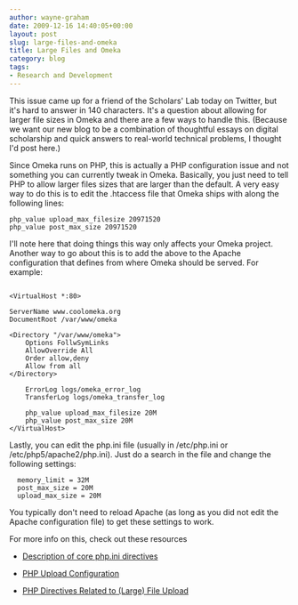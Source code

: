 ```yaml
---
author: wayne-graham
date: 2009-12-16 14:40:05+00:00
layout: post
slug: large-files-and-omeka
title: Large Files and Omeka
category: blog
tags:
- Research and Development
---
```


This issue came up for a friend of the Scholars' Lab today on Twitter, but it's hard to answer in 140 characters. It's a question about allowing for larger file sizes in Omeka and there are a few ways to handle this.  (Because we want our new blog to be a combination of thoughtful essays on digital scholarship and quick answers to real-world technical problems, I thought I'd post here.)

Since Omeka runs on PHP, this is actually a PHP configuration issue and not something you can currently tweak in Omeka. Basically, you just need to tell PHP to allow larger files sizes that are larger than the default. A very easy way to do this is to edit the .htaccess file that Omeka ships with along the following lines:

```
php_value upload_max_filesize 20971520
php_value post_max_size 20971520
```

I'll note here that doing things this way only affects your Omeka project. Another way to go about this is to add the above to the Apache configuration that defines from where Omeka should be served. For example:

```

<VirtualHost *:80>

ServerName www.coolomeka.org
DocumentRoot /var/www/omeka

<Directory "/var/www/omeka">
    Options FollwSymLinks
    AllowOverride All
    Order allow,deny
    Allow from all
</Directory>

    ErrorLog logs/omeka_error_log
    TransferLog logs/omeka_transfer_log

    php_value upload_max_filesize 20M
    php_value post_max_size 20M
</VirtualHost>
```

Lastly, you can edit the php.ini file (usually in /etc/php.ini or /etc/php5/apache2/php.ini). Just do a search in the file and change the following settings:

```
  memory_limit = 32M
  post_max_size = 20M
  upload_max_size = 20M
```

You typically don't need to reload Apache (as long as you did not edit the Apache configuration file) to get these settings to work.

For more info on this, check out these resources



	
  * [Description of core php.ini directives](http://php.net/manual/en/ini.core.php)

	
  * [PHP Upload Configuration](http://www.radinks.com/upload/config.php)

	
  * [PHP Directives Related to (Large) File Upload](http://www.developershome.com/wap/wapUpload/wap_upload.asp?page=php2)



